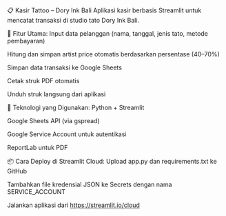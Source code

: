 📋 Kasir Tattoo – Dory Ink Bali
Aplikasi kasir berbasis Streamlit untuk mencatat transaksi di studio tato Dory Ink Bali.

🧾 Fitur Utama:
Input data pelanggan (nama, tanggal, jenis tato, metode pembayaran)

Hitung dan simpan artist price otomatis berdasarkan persentase (40–70%)

Simpan data transaksi ke Google Sheets

Cetak struk PDF otomatis

Unduh struk langsung dari aplikasi

🚀 Teknologi yang Digunakan:
Python + Streamlit

Google Sheets API (via gspread)

Google Service Account untuk autentikasi

ReportLab untuk PDF

📦 Cara Deploy di Streamlit Cloud:
Upload app.py dan requirements.txt ke GitHub

Tambahkan file kredensial JSON ke Secrets dengan nama SERVICE_ACCOUNT

Jalankan aplikasi dari https://streamlit.io/cloud

